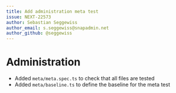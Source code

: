 ```yaml
---
title: Add administration meta test
issue: NEXT-22573
author: Sebastian Seggewiss
author_email: s.seggewiss@snapadmin.net
author_github: @seggewiss
---
```

# Administration
* Added `meta/meta.spec.ts` to check that all files are tested
* Added `meta/baseline.ts` to define the baseline for the meta test
